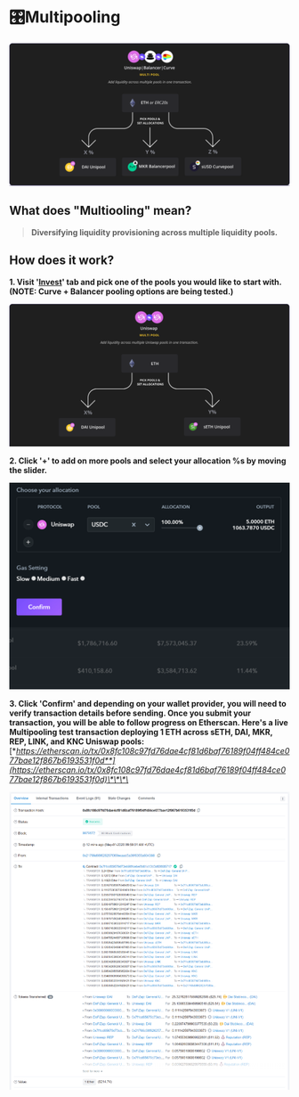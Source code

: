 # 🎛️Multipooling

![](../.gitbook/assets/multipooling.png)

## What does "Multiooling" mean?

> **Diversifying liquidity provisioning across multiple liquidity pools.**

## How does it work?

**1. Visit '**[**Invest**](https://www.zapper.fi/#/invest)**' tab and pick one of the pools you would like to start with. \(NOTE: Curve + Balancer pooling options are being tested.\)**

![](../.gitbook/assets/multipooling-uni.png)

**2. Click '+' to add on more pools and select your allocation %s by moving the slider.**

![](../.gitbook/assets/7cjaymdmqn.gif)

**3. Click 'Confirm' and depending on your wallet provider, you will need to verify transaction details before sending. Once you submit your transaction, you will be able to follow progress on Etherscan. Here's a live Multipooling test transaction deploying 1 ETH across sETH, DAI, MKR, REP, LINK, and KNC Uniswap pools:** [**https://etherscan.io/tx/0x8fc108c97fd76dae4cf81d6baf76189f04ff484ce077bae12f867b6193531f0d**](https://etherscan.io/tx/0x8fc108c97fd76dae4cf81d6baf76189f04ff484ce077bae12f867b6193531f0d)\*\*\*\*

![](../.gitbook/assets/chrome_ez72xvkucr.png)

